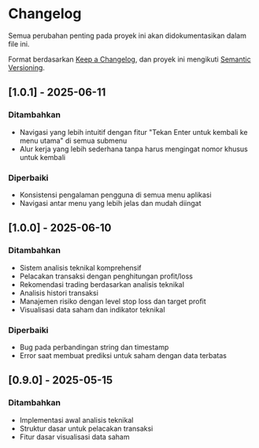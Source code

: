 # Changelog

Semua perubahan penting pada proyek ini akan didokumentasikan dalam file ini.

Format berdasarkan [Keep a Changelog](https://keepachangelog.com/en/1.0.0/),
dan proyek ini mengikuti [Semantic Versioning](https://semver.org/spec/v2.0.0.html).

## [1.0.1] - 2025-06-11

### Ditambahkan
- Navigasi yang lebih intuitif dengan fitur "Tekan Enter untuk kembali ke menu utama" di semua submenu
- Alur kerja yang lebih sederhana tanpa harus mengingat nomor khusus untuk kembali

### Diperbaiki
- Konsistensi pengalaman pengguna di semua menu aplikasi
- Navigasi antar menu yang lebih jelas dan mudah diingat

## [1.0.0] - 2025-06-10

### Ditambahkan
- Sistem analisis teknikal komprehensif
- Pelacakan transaksi dengan penghitungan profit/loss
- Rekomendasi trading berdasarkan analisis teknikal
- Analisis histori transaksi
- Manajemen risiko dengan level stop loss dan target profit
- Visualisasi data saham dan indikator teknikal

### Diperbaiki
- Bug pada perbandingan string dan timestamp
- Error saat membuat prediksi untuk saham dengan data terbatas

## [0.9.0] - 2025-05-15

### Ditambahkan
- Implementasi awal analisis teknikal
- Struktur dasar untuk pelacakan transaksi
- Fitur dasar visualisasi data saham
